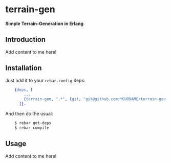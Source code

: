 # terrain-gen

**Simple Terrain-Generation in Erlang**

## Introduction

Add content to me here!


## Installation

Just add it to your ``rebar.config`` deps:

```erlang
    {deps, [
        ...
        {terrain-gen, ".*", {git, "git@github.com:YOURNAME/terrain-gen.git", "master"}}
      ]}.
```

And then do the usual:

```bash
    $ rebar get-deps
    $ rebar compile
```


## Usage

Add content to me here!

